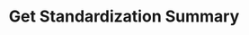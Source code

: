 ---
title: Get Standardization Summary
excerpt: >-
  Get a summary of your standardizations, including the total number as well as
  the list of unique schema names
api:
  file: openapi.json
  operationId: get_standardization_summary
hidden: false
---